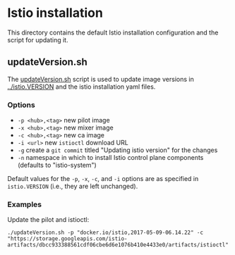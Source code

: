 # Istio installation

This directory contains the default Istio installation configuration and
the script for updating it.
 
## updateVersion.sh

The [updateVersion.sh](updateVersion.sh) script is used to update image versions in
[../istio.VERSION](../istio.VERSION) and the istio installation yaml files.

### Options

* `-p <hub>,<tag>` new pilot image
* `-x <hub>,<tag>` new mixer image
* `-c <hub>,<tag>` new ca image
* `-i <url>` new `istioctl` download URL
* `-g` create a `git commit` titled "Updating istio version" for the changes
* `-n` <namespace> namespace in which to install Istio control plane components (defaults to "istio-system")

Default values for the `-p`, `-x`, `-c`, and `-i` options are as specified in `istio.VERSION`
(i.e., they are left unchanged).

### Examples

Update the pilot and istioctl:

```
./updateVersion.sh -p "docker.io/istio,2017-05-09-06.14.22" -c "https://storage.googleapis.com/istio-artifacts/dbcc933388561cdf06cbe6d6e1076b410e4433e0/artifacts/istioctl"
```

